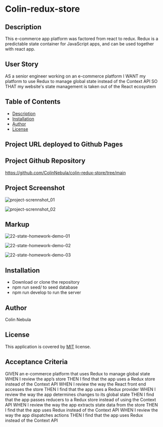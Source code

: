 # Colin-redux-store

## Description
This e-commerce app platform was factored from react to redux.
Redux is a predictable state container for JavaScript apps, and can be used together with react app.

## User Story
AS a senior engineer working on an e-commerce platform
I WANT my platform to use Redux to manage global state instead of the Context API
SO THAT my website's state management is taken out of the React ecosystem
## Table of Contents
  * [Description](#description)
  * [Installation](#installation)
  * [Author](#author)
  * [License](#license)

## Project URL deployed to Github Pages

## Project Github Repository
https://github.com/ColinNebula/colin-redux-store/tree/main

## Project Screenshot
![project-scrennshot_01](https://user-images.githubusercontent.com/57843842/142781182-04e730f0-a3dc-4ec3-bc46-395af6bd0717.jpg)

![project-scrennshot_02](https://user-images.githubusercontent.com/57843842/142781187-690b7264-8dab-4d7f-8aa9-0ae7ade50645.jpg)

## Markup
![22-state-homework-demo-01](https://user-images.githubusercontent.com/57843842/142780755-a53baafd-d20e-4098-bc7e-834ecc5525f7.gif)

![22-state-homework-demo-02](https://user-images.githubusercontent.com/57843842/142780762-bb358416-3d79-421f-8038-1ed5da49a6cf.gif)

![22-state-homework-demo-03](https://user-images.githubusercontent.com/57843842/142780764-f595f030-3b7c-4224-a747-33ced86d7938.gif)


## Installation
* Download or clone the repository
* npm run seed/ to seed database
* npm run develop to run the server

## Author
Colin Nebula
## License
This application is covered by [MIT](https://opensource.org/licenses/MIT) license.

## Acceptance Criteria
GIVEN an e-commerce platform that uses Redux to manage global state
WHEN I review the app’s store
THEN I find that the app uses a Redux store instead of the Context API
WHEN I review the way the React front end accesses the store
THEN I find that the app uses a Redux provider
WHEN I review the way the app determines changes to its global state
THEN I find that the app passes reducers to a Redux store instead of using the Context API
WHEN I review the way the app extracts state data from the store
THEN I find that the app uses Redux instead of the Context API
WHEN I review the way the app dispatches actions
THEN I find that the app uses Redux instead of the Context API

